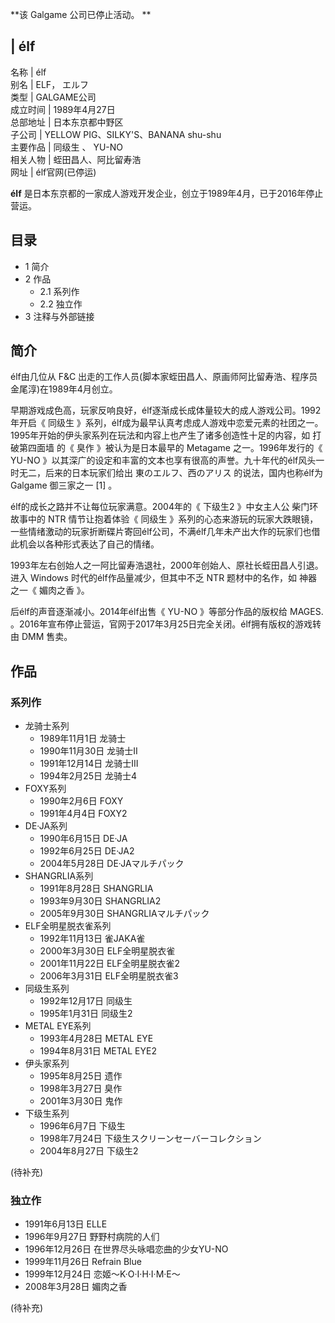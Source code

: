 **该 Galgame  公司已停止活动。 **

|  **élf**  
---  
名称  |  élf   
别名  |  ELF，  エルフ   
类型  |  GALGAME公司   
成立时间  |  1989年4月27日   
总部地址  |  日本东京都中野区   
子公司  |  YELLOW PIG、SILKY'S、BANANA shu-shu   
主要作品  |  同级生  、  YU-NO   
相关人物  |  蛭田昌人、阿比留寿浩   
网址  |  élf官网(已停运)   
  
**élf** 是日本东京都的一家成人游戏开发企业，创立于1989年4月，已于2016年停止营运。

##  目录

  * 1  简介 
  * 2  作品 
    * 2.1  系列作 
    * 2.2  独立作 
  * 3  注释与外部链接 

##  简介

élf由几位从  F&C  出走的工作人员(脚本家蛭田昌人、原画师阿比留寿浩、程序员金尾淳)在1989年4月创立。

早期游戏成色高，玩家反响良好，élf逐渐成长成体量较大的成人游戏公司。1992年开启《  同级生
》系列，élf成为最早认真考虑成人游戏中恋爱元素的社团之一。1995年开始的伊头家系列在玩法和内容上也产生了诸多创造性十足的内容，如  打破第四面墙  的《
臭作  》被认为是日本最早的  Metagame  之一。1996年发行的《  YU-NO
》以其深广的设定和丰富的文本也享有很高的声誉。九十年代的élf风头一时无二，后来的日本玩家们给出  東のエルフ、西のアリス  的说法，国内也称élf为
Galgame  御三家之一  [1]  。

élf的成长之路并不让每位玩家满意。2004年的《  下级生2  》中女主人公  柴门环  故事中的  NTR  情节让抱着体验《  同级生
》系列的心态来游玩的玩家大跌眼镜，一些情绪激动的玩家折断碟片寄回élf公司，不满élf几年未产出大作的玩家们也借此机会以各种形式表达了自己的情绪。

1993年左右创始人之一阿比留寿浩退社，2000年创始人、原社长蛭田昌人引退。进入  Windows  时代的élf作品量减少，但其中不乏  NTR
题材中的名作，如  神器  之一《  媚肉之香  》。

后élf的声音逐渐减小。2014年élf出售《  YU-NO  》等部分作品的版权给  MAGES.
。2016年宣布停止营运，官网于2017年3月25日完全关闭。élf拥有版权的游戏转由  DMM  售卖。

##  作品

###  系列作

  * 龙骑士系列 
    * 1989年11月1日 龙骑士 
    * 1990年11月30日 龙骑士II 
    * 1991年12月14日 龙骑士III 
    * 1994年2月25日 龙骑士4 
  * FOXY系列 
    * 1990年2月6日 FOXY 
    * 1991年4月4日 FOXY2 
  * DE·JA系列 
    * 1990年6月15日 DE·JA 
    * 1992年6月25日 DE·JA2 
    * 2004年5月28日 DE·JAマルチパック 
  * SHANGRLIA系列 
    * 1991年8月28日 SHANGRLIA 
    * 1993年9月30日 SHANGRLIA2 
    * 2005年9月30日 SHANGRLIAマルチパック 
  * ELF全明星脱衣雀系列 
    * 1992年11月13日 雀JAKA雀 
    * 2000年3月30日 ELF全明星脱衣雀 
    * 2001年11月22日 ELF全明星脱衣雀2 
    * 2006年3月31日 ELF全明星脱衣雀3 
  * 同级生系列 
    * 1992年12月17日 同级生 
    * 1995年1月31日 同级生2 
  * METAL EYE系列 
    * 1993年4月28日 METAL EYE 
    * 1994年8月31日 METAL EYE2 
  * 伊头家系列 
    * 1995年8月25日 遗作 
    * 1998年3月27日 臭作 
    * 2001年3月30日 鬼作 
  * 下级生系列 
    * 1996年6月7日 下级生 
    * 1998年7月24日 下级生スクリーンセーバーコレクション 
    * 2004年8月27日 下级生2 

(待补充)

###  独立作

  * 1991年6月13日 ELLE 
  * 1996年9月27日 野野村病院的人们 
  * 1996年12月26日 在世界尽头咏唱恋曲的少女YU-NO 
  * 1999年11月26日 Refrain Blue 
  * 1999年12月24日 恋姬～K·O·I·H·I·M·E～ 
  * 2008年3月28日 媚肉之香 

(待补充)

  